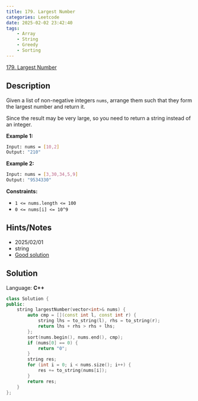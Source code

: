 ```yaml
---
title: 179. Largest Number
categories: Leetcode
date: 2025-02-02 23:42:40
tags:
    - Array
    - String
    - Greedy
    - Sorting
---
```


[179. Largest Number](https://leetcode.com/problems/largest-number/description/?envType=company&envId=facebook&favoriteSlug=facebook-three-months)

## Description

Given a list of non-negative integers `nums`, arrange them such that they form the largest number and return it.

Since the result may be very large, so you need to return a string instead of an integer.

**Example 1:**

```bash
Input: nums = [10,2]
Output: "210"
```

**Example 2:**

```bash
Input: nums = [3,30,34,5,9]
Output: "9534330"
```

**Constraints:**

- `1 <= nums.length <= 100`
- `0 <= nums[i] <= 10^9`

## Hints/Notes

- 2025/02/01
- string
- [Good solution](https://leetcode.cn/problems/largest-number/solutions/716725/gong-shui-san-xie-noxiang-xin-ke-xue-xi-vn86e/?envType=company&envId=facebook&favoriteSlug=facebook-three-months)

## Solution

Language: **C++**

```C++
class Solution {
public:
    string largestNumber(vector<int>& nums) {
        auto cmp = [](const int l, const int r) {
            string lhs = to_string(l), rhs = to_string(r);
            return lhs + rhs > rhs + lhs;
        };
        sort(nums.begin(), nums.end(), cmp);
        if (nums[0] == 0) {
            return "0";
        }
        string res;
        for (int i = 0; i < nums.size(); i++) {
            res += to_string(nums[i]);
        }
        return res;
    }
};
```
